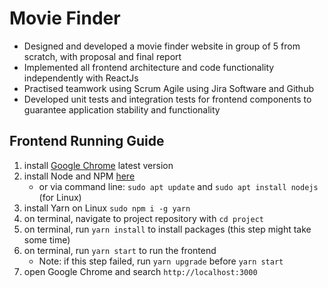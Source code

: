 # Movie Finder

- Designed and developed a movie finder website in group of 5 from scratch, with proposal and final report
- Implemented all frontend architecture and code functionality independently with ReactJs
- Practised teamwork using Scrum Agile using Jira Software and Github
- Developed unit tests and integration tests for frontend components to guarantee application stability and functionality

## Frontend Running Guide

1. install [Google Chrome](https://www.google.com/intl/en_au/chrome/) latest version
2. install Node and NPM [here](https://nodejs.org/en/download/)
   - or via command line: `sudo apt update` and `sudo apt install nodejs` (for Linux)
3. install Yarn on Linux `sudo npm i -g yarn`
4. on terminal, navigate to project repository with `cd project`
5. on terminal, run `yarn install` to install packages (this step might take some time)
6. on terminal, run `yarn start` to run the frontend
   - Note: if this step failed, run `yarn upgrade` before `yarn start`
7. open Google Chrome and search `http://localhost:3000`
